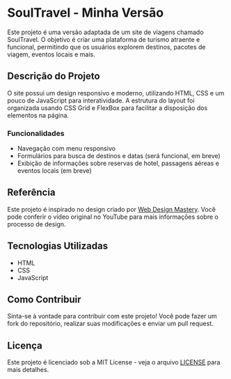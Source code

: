 # SoulTravel - Minha Versão

Este projeto é uma versão adaptada de um site de viagens chamado SoulTravel. O objetivo é criar uma plataforma de turismo atraente e funcional, permitindo que os usuários explorem destinos, pacotes de viagem, eventos locais e mais.

## Descrição do Projeto

O site possui um design responsivo e moderno, utilizando HTML, CSS e um pouco de JavaScript para interatividade. A estrutura do layout foi organizada usando CSS Grid e FlexBox para facilitar a disposição dos elementos na página.

### Funcionalidades

- Navegação com menu responsivo
- Formulários para busca de destinos e datas (será funcional, em breve)
- Exibição de informações sobre reservas de hotel, passagens aéreas e eventos locais (em breve)

## Referência

Este projeto é inspirado no design criado por [Web Design Mastery](https://www.youtube.com/watch?v=99VV8wnO2Kc&list=PLs4F5np6UvVI1wa19gZNzgZoU3nZbwNGb). Você pode conferir o vídeo original no YouTube para mais informações sobre o processo de design.

## Tecnologias Utilizadas

- HTML
- CSS
- JavaScript

## Como Contribuir

Sinta-se à vontade para contribuir com este projeto! Você pode fazer um fork do repositório, realizar suas modificações e enviar um pull request.

## Licença

Este projeto é licenciado sob a MIT License - veja o arquivo [LICENSE](LICENSE) para mais detalhes.
